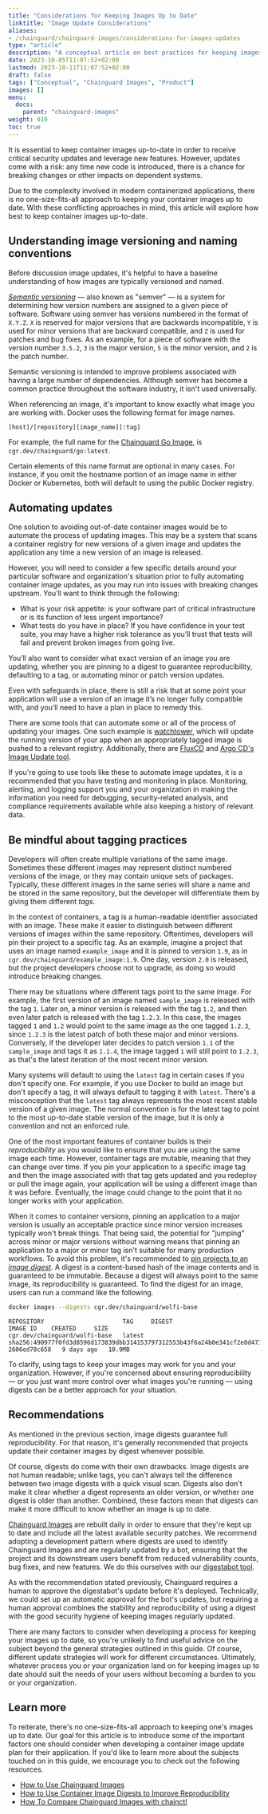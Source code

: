 ```yaml
---
title: "Considerations for Keeping Images Up to Date"
linktitle: "Image Update Considerations"
aliases: 
- /chainguard/chainguard-images/considerations-for-images-updates
type: "article"
description: "A conceptual article on best practices for keeping images up to date."
date: 2023-10-05T11:07:52+02:00
lastmod: 2023-10-11T11:07:52+02:00
draft: false
tags: ["Conceptual", "Chainguard Images", "Product"]
images: []
menu:
  docs:
    parent: "chainguard-images"
weight: 010
toc: true
---
```


It is essential to keep container images up-to-date in order to receive critical security updates and leverage new features. However, updates come with a risk: any time new code is introduced, there is a chance for breaking changes or other impacts on dependent systems. 

Due to the complexity involved in modern containerized applications, there is no one-size-fits-all approach to keeping your container images up to date. With these conflicting approaches in mind, this article will explore how best to keep container images up-to-date.


## Understanding image versioning and naming conventions

Before discussion image updates, it's helpful to have a baseline understanding of how images are typically versioned and named.

[*Semantic versioning*](https://semver.org/) — also known as "semver" — is a system for determining how version numbers are assigned to a given piece of software. Software using semver has versions numbered in the format of `X.Y.Z`. `X` is reserved for major versions that are backwards incompatible, `Y` is used for minor versions that are backward compatible, and `Z` is used for patches and bug fixes. As an example, for a piece of software with the version number `3.5.2`, `3` is the major version, `5` is the minor version, and `2` is the patch number.

Semantic versioning is intended to improve problems associated with having a large number of dependencies. Although semver has become a common practice throughout the software industry, it isn't used universally.

When referencing an image, it's important to know exactly what image you are working with. Docker uses the following format for image names.

```image
[host]/[repository][image_name][:tag]
```

For example, the full name for the [Chainguard Go Image](https://images.chainguard.dev/directory/image/go/versions?utm_source=cg-academy&utm_medium=website&utm_campaign=dev-enablement&utm_content=chainguard/chainguard-images/recommended-practices/considerations-for-image-updates), is `cgr.dev/chainguard/go:latest`. 

Certain elements of this name format are optional in many cases. For instance, if you omit the hostname portion of an image name in either Docker or Kubernetes, both will default to using the public Docker registry.


## Automating updates

One solution to avoiding out-of-date container images would be to automate the process of updating images. This may be a system that scans a container registry for new versions of a given image and updates the application any time a new version of an image is released. 

However, you will need to consider a few specific details around your particular software and organization's situation prior to fully automating container image updates, as you may run into issues with breaking changes upstream. You’ll want to think through the following:

* What is your risk appetite: is your software part of critical infrastructure or is its function of less urgent importance?
* What tests do you have in place? If you have confidence in your test suite, you may have a higher risk tolerance as you’ll trust that tests will fail and prevent broken images from going live. 

You’ll also want to consider what exact version of an image you are updating, whether you are pinning to a digest to guarantee reproducibility, defaulting to a tag, or automating minor or patch version updates.

Even with safeguards in place, there is still a risk that at some point your application will use a version of an image it’s no longer fully compatible with, and you’ll need to have a plan in place to remedy this. 

There are some tools that can automate some or all of the process of updating your images. One such example is [watchtower](https://github.com/containrrr/watchtower), which will update the running version of your app when an appropriately tagged image is pushed to a relevant registry. Additionally, there are [FluxCD](https://fluxcd.io/flux/guides/image-update/) and [Argo CD's Image Update tool](https://argocd-image-updater.readthedocs.io/en/stable/).

If you're going to use tools like these to automate image updates, it is a recommended that you have testing and monitoring in place. Monitoring, alerting, and logging support you and your organization in making the information you need for debugging, security-related analysis, and compliance requirements available while also keeping a history of relevant data. 


## Be mindful about tagging practices

Developers will often create multiple variations of the same image. Sometimes these different images may represent distinct numbered versions of the image, or they may contain unique sets of packages. Typically, these different images in the same series will share a name and be stored in the same repository, but the developer will differentiate them by giving them different *tags*.

In the context of containers, a tag is a human-readable identifier associated with an image. These make it easier to distinguish between different versions of images within the same repository. Oftentimes, developers will pin their project to a specific tag. As an example, imagine a project that uses an image named `example_image` and it is pinned to version `1.9`, as in `cgr.dev/chainguard/example_image:1.9`. One day, version `2.0` is released, but the project developers choose not to upgrade, as doing so would introduce breaking changes. 

There may be situations where different tags point to the same image. For example, the first version of an image named `sample_image` is released with the tag `1`. Later on, a minor version is released with the tag `1.2`, and then even later  patch is released with the tag `1.2.3`. In this case, the images tagged `1` and `1.2` would point to the same image as the one tagged `1.2.3`, since `1.2.3` is the latest patch of both these major and minor versions. Conversely, if the developer later decides to patch version `1.1` of the `sample_image` and tags it as `1.1.4`, the image tagged `1` will still point to `1.2.3`, as that's the latest iteration of the most recent minor version.

Many systems will default to using the `latest` tag in certain cases if you don't specify one. For example, if you use Docker to build an image but don't specify a tag, it will always default to tagging it with `latest`. There's a misconception that the `latest` tag always represents the most recent stable version of a given image. The normal convention is for the latest tag to point to the most up-to-date stable version of the image, but it is only a convention and not an enforced rule.

One of the most important features of container builds is their *reproducibility* as you would like to ensure that you are using the same image each time. However, container tags are mutable, meaning that they can change over time. If you pin your application to a specific image tag and then the image associated with that tag gets updated and you redeploy or pull the image again, your application will be using a different image than it was before. Eventually, the image could change to the point that it no longer works with your application.

When it comes to container versions, pinning an application to a major version is usually an acceptable practice since minor version increases typically won't break things. That being said, the potential for "jumping” across minor or major versions without warning means that pinning an application to a major or minor tag isn't suitable for many production workflows. To avoid this problem, it's recommended to [pin projects to an *image digest*](/chainguard/chainguard-images/how-to-use-chainguard-images/#pulling-by-digest). A digest is a content-based hash of the image contents and is guaranteed to be immutable. Because a digest will always point to the same image, its reproducibility is guaranteed. To find the digest for an image, users can run a command like the following.

```sh
docker images --digests cgr.dev/chainguard/wolfi-base
```
```
REPOSITORY                  	TAG   	DIGEST                                                                	IMAGE ID   	CREATED  	SIZE
cgr.dev/chainguard/wolfi-base   latest	sha256:490977f0fd3d8596d173839dbb314153797312553b43f6a24b0e341cf2e8d473   2606ed78c658   9 days ago   10.9MB
```

To clarify, using tags to keep your images may work for you and your organization. However, if you're concerned about ensuring reproducibility — or you just want more control over what images you're running — using digests can be a better approach for your situation.


## Recommendations

As mentioned in the previous section, image digests guarantee full reproducibility. For that reason, it's generally recommended that projects update their container images by digest whenever possible.

Of course, digests do come with their own drawbacks. Image digests are not human readable; unlike tags, you can't always tell the difference between two image digests with a quick visual scan. Digests also don't make it clear whether a digest represents an older version, or whether one digest is older than another. Combined, these factors mean that digests can make it more difficult to know whether an image is up to date.

[Chainguard Images](/chainguard/chainguard-images/) are rebuilt daily in order to ensure that they're kept up to date and include all the latest available security patches. We recommend adopting a development pattern where digests are used to identify Chainguard Images and are regularly updated by a bot, ensuring that the project and its downstream users benefit from reduced vulnerability counts, bug fixes, and new features. We do this ourselves with our [digestabot tool](https://github.com/chainguard-dev/digestabot).

As with the recommendation stated previously, Chainguard requires a human to approve the digestabot's update before it's deployed. Technically, we could set up an automatic approval for the bot's updates, but requiring a human approval combines the stability and reproducibility of using a digest with the good security hygiene of keeping images regularly updated.

There are many factors to consider when developing a process for keeping your images up to date, so you're unlikely to find useful advice on the subject beyond the general strategies outlined in this guide. Of course, different update strategies will work for different circumstances. Ultimately, whatever process you or your organization land on for keeping images up to date should suit the needs of your users without becoming a burden to you or your organization.


## Learn more

To reiterate, there's no one-size-fits-all approach to keeping one's images up to date. Our goal for this article is to introduce some of the important factors one should consider when developing a container image update plan for their application. If you'd like to learn more about the subjects touched on in this guide, we encourage you to check out the following resources.

* [How to Use Chainguard Images](/chainguard/chainguard-images/how-to-use-chainguard-images/)
* [How to Use Container Image Digests to Improve Reproducibility](/chainguard/chainguard-images/videos/container-image-digests/)
* [How To Compare Chainguard Images with chainctl](/chainguard/chainguard-images/comparing-images/)
